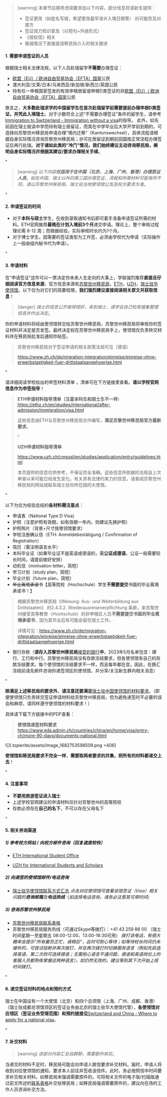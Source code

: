 > [warning] 本章节后期考虑简要添加以下内容，部分信息将请新生提供：
>
> * 签证更改（如姓名写错，希望更改最早准许入境日期等） 的可能性及对接方
> * 签证效力知识普及（以短句+外链形式）
> * 《授权信》相关
> * 极端情况下直接提请移民局介入的相关跟进

#### **1. 需要申请签证的人员**

根据瑞士相关法律法规，以下人员赴瑞留学**不需要**办理签证：

* [欧盟（EU）/ 欧洲自由贸易协会（EFTA）国家](https://www.sem.admin.ch/sem/en/home/themen/fza_schweiz-eu-efta/eu-efta_buerger_schweiz.html)公民
* 澳大利亚/文莱/日本/马来西亚/新加坡/新西兰/英国公民
* 持有任一申根国家签发的有效申根居留或申根D类签证的非[欧盟（EU）/ 欧洲自由贸易协会（EFTA）国家](https://www.sem.admin.ch/sem/en/home/themen/fza_schweiz-eu-efta/eu-efta_buerger_schweiz.html)公民

换言之，**大多数赴瑞求学的中国留学生在首次赴瑞留学前需要提前办理申根D类签证，并凭此入境瑞士**。对于少数符合上述“不需要办理签证”条件的留学生，请参考[Immigration to Switzerland - Immigration without a visa](https://ethz.ch/en/studies/international/after-admission/immigration/without-visa.html)的指导。
此外，如先前因在瑞士就读中学而持有瑞士居留证，而其在中学毕业后大学开学前到期的，可选择向苏黎世州移民局申请办理“境内迁移”（Kantonswechsel），具体流程请根据自身实际情况咨询苏黎世州移民局；亦可在居留证到期前回国按正常流程办理签证后再行赴瑞。**对于诸如此类的“冷门”情况，我们始终建议主动咨询移民局，阐明自身实际情况并根据其建议/要求办理相关手续**。

^

> [warning] *以下内容**仅适用于在中国（北京、上海、广州、香港）办理签证人员***。*如在中国、瑞士以外的第三国办理签证，流程和所需材料可能有所不同，请以苏黎世州移民局、瑞士驻当地使领馆公告及校方要求为准*。

^

#### **2. 申请签证的时间**

* 对于**本科与硕士**学生，在收到录取通知书后即可着手准备申请签证所需的材料。ETH官网推荐**最晚在计划入境前3个月**递交申请。理论上，整个审核过程理论需 8-12 周；而根据经验，实际审核时长约为1个月。
* 对于博士学生，因需要的签证类型为工作签，必须由学校代为申请（实际操作上一般由组内秘书代为申请）。

^

#### **3. 申请材料**

在“申请签证”这件可以一票决定你未来人生走向的大事上，学联强烈推荐**直接且仔细阅读官方信息来源**，官方信息来源有[苏黎世州移民局](https://www.zh.ch/de/migration-integration/einreise/einreise-ohne-erwerbstaetigkeit-fuer-drittstaatsangehoerige.html)，[ETH](https://ethz.ch/en/studies/international/after-admission/immigration/visa.html)，[UZH](https://www.uzh.ch/cmsssl/en/studies/application/entry/guidelines.html)，[瑞士驻华使领馆](https://www.eda.admin.ch/countries/china/en/home/visa/entry-ch/more-90-days/documents-national.html)。以下仅为对它们的简要梳理，**我们强烈建议直接阅读相关原文并获取信息**！

> [danger] *瑞士的信息公开做得很好，来到瑞士，请学会自己检索搜集整理信息并作出决定*。

你的申请材料将经由使领馆转交给苏黎世州移民局，苏黎世州移民局将审核你的签证材料并决定是否发签。最终决定权在苏黎世州移民局手上，使领馆仅负责转交材料并在移民局批准后通知你贴签。

> 苏黎世州移民局对于签证申请的相关政策法规可见（德语）
>
> <https://www.zh.ch/de/migration-integration/einreise/einreise-ohne-erwerbstaetigkeit-fuer-drittstaatsangehoerige.html>

^

请详细阅读学校给出的申签材料清单 ，清单可在下方链接里查看。**请以学校官网信息作为申签指导**！

> **ETH申请材料指导清单（注意本科生和硕士生不一样**）<https://ethz.ch/en/studies/international/after-admission/immigration/visa.html>
>
> 这些信息由ETH与苏黎世州移民局合作编写，**满足苏黎世州移民局官方最新要求**。
>
> ^
>
> **UZH申请材料指导清单**
>
> <https://www.uzh.ch/cmsssl/en/studies/application/entry/guidelines.html>
>
> 本页提供的信息仅供参考，不保证完全准确。这些信息所依据的法规自上次审查以来可能已经发生变化。有关具有法律约束力的信息，请查阅苏黎世州移民局的网站或联系瑞士驻你所在国的大使馆。

^

以下为仅为经验总结的**各材料需注意点**：

* 申请表（National Type D Visa）
* 护照（注意护照有效期，如有效期一年内，则建议先换护照）
* 护照照片（背景+尺寸按使领馆要求）
* 学校注册确认信（ETH: Anmeldebestätigung / Confirmation of Registration）
* 简历（需注明语言水平）
* 本科毕业证（如果毕业证不是英语或德语的，需**公证成德语**。公证一般需要较长时间，请提前做好安排）
* 动机信（motivation letter，简短）
* 学习计划（study plan，简短）
* 毕业计划（future plan，简短）
* ~~毕业离境承诺书~~【高等院校（Hochschule）学生**不需要提交**书面的毕业离境承诺书！】

> 根据苏黎世州移民局《Weisung: Aus- und Weiterbildung aus Drittstaaten》 的2.4.3.2. Wiederausreiseverpflichtung 条款，来苏黎世州接受高等教育（Hochschule）的非申根区人员**不需要提交书面的毕业离境承诺书**，因为其毕业后有可能会留在瑞士工作。
>
> 详情可见：<https://www.zh.ch/de/migration-integration/einreise/einreise-ohne-erwerbstaetigkeit-fuer-drittstaatsangehoerige.html>

* 银行存款（**请存入苏黎世州移民局**[接受的银行](https://www.finma.ch/en/~/media/finma/dokumente/bewilligungstraeger/pdf/beh.pdf?la=de)**中**，2023年5月名单包含：建行、工行和中行。苏黎世州移民局没有存款冻结要求，但各使领馆有自己的存款冻结要求。每个使领馆的冻结要求不一样，而且每年都在变。因此，在换汇冻结前请先邮件咨询你递签领区的使领馆，并分享/关注新生群内相关消息）

^

**除满足上述移民局的要求外**，**请注意还要满足**[瑞士驻中国使领馆的材料要求](https://www.eda.admin.ch/countries/china/en/home/visa/entry-ch/more-90-days/documents-national.html)。（即便使领馆只负责转交签证申请材料给苏黎世州移民局，但为避免递签时不必要的误会和麻烦，请同样遵守使领馆的材料要求！）

具体请下载下方链接中的PDF查看：

> **使领馆递签材料要求**<https://www.eda.admin.ch/countries/china/en/home/visa/entry-ch/more-90-days/documents-national.html>

![](.topwrite/assets/image_1682753598509.png =406)

**使领馆和移民局要求不完全一样**，**需要取两者要求的并集，把所有的材料都递交上去**！

^

#### **4. 注意事项**

* **不要用旅游签证进入瑞士**
* 上述学校官网建议的申请材料仅针对苏黎世州的高等院校
* 存款必须存在**自己的名下**，不可以存在父母名下

^

#### **5. 相关咨询渠道**

##### **1) 参考校方网站 / 向校方邮件咨询（回复速度较快**）

* [ETH International Student Office](https://ethz.ch/students/en/studies/international-students.html)

* [UZH for International Students and Scholars](https://www.internationals.uzh.ch/en.html)

##### **2) 向递签的使领馆邮件/电话咨询**

* [瑞士驻华使领馆联系方式汇总](https://www.eda.admin.ch/countries/china/en/home/representations.html)
  *点击对应使领馆可查看该馆签证（Visa）相关问题的**咨询邮箱**及**电话热线***（*如选择电话咨询，请务必注意其可用时间*）

##### **3) 咨询苏黎世州移民局**

* [苏黎世州移民局联系表格](https://www.zh.ch/de/migration-integration/kontaktformularmigrationsamt-ohne-zhnr.html)
* 苏黎世州移民局服务热线（可通过Skype等拨打）：+41 43 259 88 00
  （瑞士时间星期一至星期五 08:00-12:00、13:00-16:30可用）
  *拨打该电话，有很大概率会提示“所有雇员正忙，请稍后”，此时可耐心等待；如等待较长时间仍未接听的，可尝试挂断并再次拨打，并在再次拨打时切换服务语言（例如先前选择英语，第二次则可选择德语；无需担心语言不通问题，德语和英语岗位上的客服人员都熟练掌握这两种语言）。如仍然无效的，建议等到其下次开始上班时间拨打*。

^

#### **6. 递交签证材料的地点和预约方式**

瑞士在中国设有一个大使馆（北京）和四个总领馆（上海、广州、成都、香港）（瑞士驻成都总领馆领区的签证业务由北京的瑞士驻华大使馆代管），**各使领馆对应领区（签证业务受理范围）和预约链接见**[Switzerland and China - Where to apply for a national visa](https://www.eda.admin.ch/countries/china/en/home/visa/entry-ch/more-90-days/where-to-apply-national.html)。

^

#### **7. 补交材料**

> [warning] *该部分内容汇总自群聊，需要额外核实*。

当递交的材料不足时，移民局可能会向申请人致信要求补交材料。届时，申请人将收到对应使领馆的通知，要求本人前往并签收该信件。此时，务必按照信中时间要求补交相关材料。如移民局未强调需要原件的，可将相关文件的电子版/扫描版通过前文所述的[联系表格](https://www.zh.ch/de/migration-integration/kontaktformularmigrationsamt-ohne-zhnr.html)补交给移民局；如移民局强调需要原件的，建议向在场的工作人员咨询补交方法。

